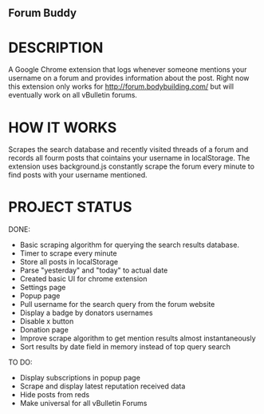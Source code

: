 ## Forum Buddy

# DESCRIPTION

A Google Chrome extension that logs whenever someone mentions your username on a forum and provides information about the post. Right now this extension only works for http://forum.bodybuilding.com/ but will eventually work on all vBulletin forums.

# HOW IT WORKS

Scrapes the search database and recently visited threads of a forum and records all fourm posts that cointains your username in localStorage. The extension uses background.js constantly scrape the forum every minute to find posts with your username mentioned.


# PROJECT STATUS

DONE:
- Basic scraping algorithm for querying the search results database.
- Timer to scrape every minute
- Store all posts in localStorage
- Parse "yesterday" and "today" to actual date
- Created basic UI for chrome extension
- Settings page
- Popup page
- Pull username for the search query from the forum website
- Display a badge by donators usernames
- Disable x button
- Donation page
- Improve scrape algorithm to get mention results almost instantaneously
- Sort results by date field in memory instead of top query search

TO DO:
- Display subscriptions in popup page
- Scrape and display latest reputation received data
- Hide posts from reds
- Make universal for all vBulletin Forums
